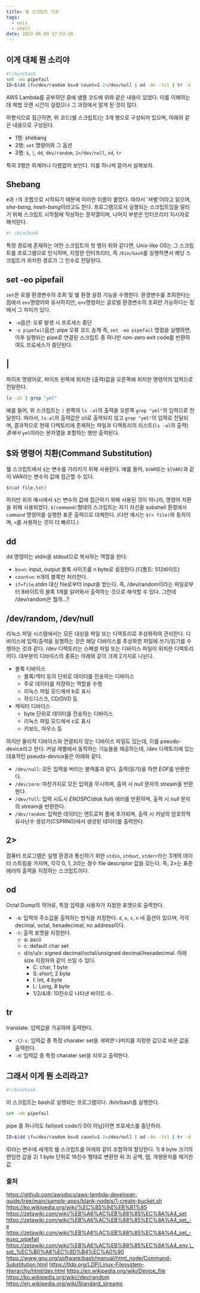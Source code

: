 ```yaml
---
title: 쉘 스크립트 기초
tags:
  - unix
  - shell
date: 2022-06-09 17:53:10
---
```



## 이게 대체 뭔 소리야
```bash
#!/bin/bash
set -eo pipefail
ID=$(dd if=/dev/random bs=8 count=1 2>/dev/null | od -An -tx1 | tr -d ' \t\n')
```
AWS Lambda를 공부하던 중에 샘플 코드에 위와 같은 내용이 있었다.
이를 이해하는 데 제법 오랜 시간이 걸렸으나 그 과정에서 알게 된 것이 많다.

하향식으로 접근하면, 위 코드(쉘 스크립트)는 3개 행으로 구성되어 있으며, 아래와 같은 내용으로 구성된다.
- 1행: shebang
- 2행: `set` 명령어와 그 옵션
- 3행: `$`, `|`, `dd`, `dev/random`, `2>/dev/null`, `od`, `tr`

특히 3행은 외계어나 다름없어 보인다. 이를 하나씩 뜯어서 살펴보자.

## Shebang
`#`과 `!`의 조합으로 시작되기 때문에 이러한 이름이 붙었다. 
따라서 '셔뱅'이라고 읽으며, *sha-bang*, *hash-bang*이라고도 한다. 프로그램으로서 실행되는 스크립트임을 알리기 위해 스크립트 시작점에 작성하는 문자열이며, 나머지 부분은 인터프리터 지시자로 해석된다.
```bash
#! /bin/bash
```
특정 경로에 존재하는 어떤 스크립트의 첫 행이 위와 같다면, Unix-like OS는 그 스크립트를 프로그램으로 인식하며, 지정한 인터프리터, 즉 `/bin/bash`를 실행하면서 해당 스크립트가 위치한 경로가 그 인수로 전달된다.

## set -eo pipefail
`set`은 로컬 환경변수의 조회 및 쉘 환경 설정 기능을 수행한다. 환경변수를 조회한다는 점에서 `env`명령어와 유사하지만, `env`명령어는 글로벌 환경변수의 조회만 가능하다는 점에서 그 차이가 있다.
- `-e`옵션: 오류 발생 시 프로세스 중단
- `-o pipefail`옵션: pipe 오류 코드 승계
즉, `set -eo pipefail` 명령을 실행하면, 이후 실행되는 pipe로 연결된 스크립트 중 하나만 non-zero exit code를 반환하여도 프로세스가 중단된다. 

## |
파이프 명령어로, 파이프 왼쪽에 위치한 (출력)값을 오른쪽에 위치한 명령어의 입력으로 전달한다.
```bash
ls -al | grep "yml"
```
예를 들어, 위 스크립트는 `|` 왼쪽의 `ls -al`의 출력을 오른쪽 `grep "yml"`의 입력으로 전달한다. 
따라서, `ls-al`의 출력값은 cli로 출력되지 않고 `grep "yml"`의 입력로 전달되며, 결과적으로 현재 디렉토리에 존재하는 파일과 디렉토리의 리스트(`ls -al`의 출력) *중에서* `yml`이라는 문자열을 포함하는 행만 출력된다.

## $와 명령어 치환(Command Substitution)
쉘 스크립트에서 `$`는 변수를 가리키기 위해 사용된다. 예를 들어, `$VAR`또는 `${VAR}`과 같이 VAR라는 변수의 값에 접근할 수 있다.
```bash
$(cat file.txt)
```
하지만 위의 예시에서 `$`는 변수의 값에 접근하기 위해 사용된 것이 아니라, 명령어 치환을 위해 사용되었다. `$(command)`형태의 스크립트는 자기 자신을 subshell 환경에서 `command` 명령어를 실행한 표준 출력으로 대체한다.
(다만 예시는 `$(< file)`와 동치이며, `<`를 사용하는 것이 더 빠르다.)

## dd
dd 명령어는 stdin을 stdout으로 복사하는 역할을 한다.
- `bs=n`: input, output 블록 사이즈를 n byte로 설정한다.(디폴트: 512바이트)
- `count=n`: n개의 블록만 처리한다.
- `if=file` stdin 대신 file로부터 input을 받는다.
즉, /dev/random이라는 파일로부터 8바이트의 블록 1개를 읽어와서 출력하는 것으로 해석할 수 있다.
그런데 /dev/random은 뭘까...?

## /dev/random, /dev/null
리눅스 파일 시스템에서는 모든 대상을 파일 또는 디렉토리로 추상화하여 관리한다. 디바이스에 입력/출력을 실행하는 것은 해당 디바이스를 추상화한 파일에 쓰기/읽기를 수행하는 것과 같다.
/dev 디렉토리는 스페셜 파일 또는 디바이스 파일이 위치한 디렉토리이다. 대부분의 디바이스의 종류는 아래와 같이 크게 2가지로 나뉜다.
- 블록 디바이스
  - 블록/섹터 등의 단위로 데이터를 전송하는 디바이스
  - 주로 데이터를 저장하는 역할을 수행
  - 리눅스 파일 모드에서 b로 표시
  - 하드디스크, CD/DVD 등 
- 캐릭터 디바이스
  - byte 단위로 데이터를 전송하는 디바이스
  - 리눅스 파일 모드에서 c로 표시
  - 키보드, 마우스 등

하지만 물리적 디바이스와 연결되지 않는 디바이스 파일도 있는데, 이를 pseudo-device라고 한다. 커널 레벨에서 동작하는 기능들을 제공하는데, /dev 디렉토리에 있는 대표적인 pseudo-device들은 아래와 같다.
- `/dev/null`: 모든 입력을 버리는 블랙홀과 같다. 출력(읽기)을 하면 *EOF*를 반환한다.
- `/dev/zero`: 마찬가지로 모든 입력을 무시하며, 출력 시 *null* 문자의 stream을 반환한다.
- `/dev/full`: 입력 시도시 *ENOSPC*(disk full) 에러를 반환하며, 출력 시 *null* 문자의 stream을 반환한다.
- `/dev/random`: 입력한 데이터는 엔트로피 풀에 추가되며, 출력 시 커널의 암호학적 유사난수 생성기(CSPRNG)에서 생성된 데이터를 출력한다. 

## 2>
컴퓨터 프로그램은 실행 환경과 통신하기 위한 `stdin`, `stdout`, `stderr`라는 3개의 데이터 스트림을 가지며, 각각 0, 1, 2라는 정수 file descriptor 값을 갖는다. 즉, 2>는 표준 에러의 출력을 지정하는 스크립트이다.

## od
Octal Dump의 약어로, 특정 입력을 사용자가 지정한 포맷으로 출력한다.
- `-A`: 입력의 주소값을 출력하는 방식을 지정한다. `d`, `o`, `x`, `n` 네 옵션이 있으며, 각각 decimal, octal, hexadecimal, no address이다.
- `-t`: 출력 포맷을 지정한다.
  - a: ascii
  - c: default char set
  - d/o/u/x: signed decimal/octal/unsigned decimal/hexadecimal. 아래 size 지정자와 같이 쓰일 수 있다.
    - C: char, 1 byte
    - S: short, 2 byte
    - I: Int, 4 byte
    - L: Long, 8 byte
    - 1/2/4/8: 10진수로 나타낸 바이트 수.

## tr
translate. 입력값을 가공하여 출력한다.
- `-C`/`-c`: 입력값 중 특정 charater set을 *제외한* 나머지를 지정한 값으로 바꾼 값을 출력한다.
- `-d`: 입력값 중 특정 charater set을 지우고 출력한다.

## 그래서 이게 뭔 소리라고?
```bash
#!/bin/bash
```
이 스크립트는 bash로 실행되는 프로그램이다. /bin/bash를 실행한다.
```bash
set -eo pipefail
```
pipe 중 하나라도 fail(exit code가 0이 아님)이면 프로세스를 중단하라.

```bash
ID=$(dd if=/dev/random bs=8 count=1 2>/dev/null | od -An -tx1 | tr -d ' \t\n')
```
ID라는 변수에 세개의 쉘 스크립트를 아래와 같이 조합하여 할당한다.
1\) 8 byte 크기의 랜덤한 값을 
2\) 1 byte 단위로 16진수 형태로 변환한 뒤
3\) 공백, 탭, 개행문자를 제거한 값

### 출처
https://github.com/awsdocs/aws-lambda-developer-guide/tree/main/sample-apps/blank-nodejs/1-create-bucket.sh
https://ko.wikipedia.org/wiki/%EC%85%94%EB%B1%85
https://zetawiki.com/wiki/%EB%A6%AC%EB%88%85%EC%8A%A4_set
https://zetawiki.com/wiki/%EB%A6%AC%EB%88%85%EC%8A%A4_set_-e
https://zetawiki.com/wiki/%EB%A6%AC%EB%88%85%EC%8A%A4_set_-euxo_pipefail
https://zetawiki.com/wiki/%EB%A6%AC%EB%88%85%EC%8A%A4_env,\_set_%EC%B0%A8%EC%9D%B4%EC%A0%90
https://www.gnu.org/software/bash/manual/html_node/Command-Substitution.html
https://tldp.org/LDP/Linux-Filesystem-Hierarchy/html/dev.html
https://en.wikipedia.org/wiki/Device_file
https://ko.wikipedia.org/wiki//dev/random
https://en.wikipedia.org/wiki/Standard_streams